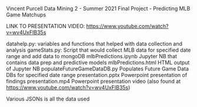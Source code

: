 Vincent Purcell
Data Mining 2 - Summer 2021
Final Project - Predicting MLB Game Matchups

LINK TO PRESENTATION VIDEO: https://www.youtube.com/watch?v=wv4UxFIB35s

datahelp.py:                    variables and functions that helped with data collection and analysis
gameStats.py:                   Script that would collect MLB data for specified date range and add data to mongoDB
mlbPredictions.ipynb            Jupyter NB that contains data prep and predictive models
mlbPredictions.html             HTML output of Jupyter NB
populateFutureGameDataDB.py     Populates Future Game Data DBs for specified date range
presentation.pptx               Powerpoint presentation of findings
presentation.mp4                Powerpoint presentation video (also found at https://www.youtube.com/watch?v=wv4UxFIB35s)

Various JSONs is all the data used